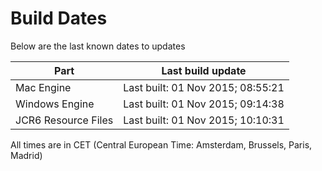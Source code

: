 # Build Dates

Below are the last known dates to updates

Part | Last build update
-----|-----
Mac Engine | Last built: 01 Nov 2015; 08:55:21
Windows Engine | Last built: 01 Nov 2015; 09:14:38
JCR6 Resource Files | Last built: 01 Nov 2015; 10:10:31
All times are in CET (Central European Time: Amsterdam, Brussels, Paris, Madrid)



